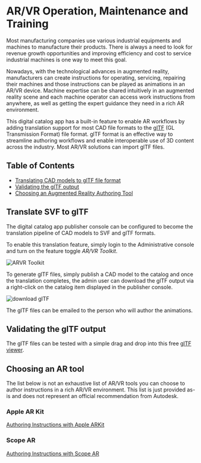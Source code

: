 # AR/VR Operation, Maintenance and Training

Most manufacturing companies use various industrial equipments and machines to manufacture their products. There is always a need to look for revenue growth opportunities and improving efficiency and cost to service industrial machines is one way to meet this goal. 

Nowadays, with the technological advances in augmented reality, manufacturers can create instructions for operating, servicing, repairing their machines and those instructions can be played as animations in an AR/VR device. Machine expertise can be shared intuitively in an augmented reality scene and each machine operator can access work instructions from anywhere, as well as getting the expert guidance they need in a rich AR environment.

This digital catalog app has a built-in feature to enable AR workflows by adding translation support for most CAD file formats to the [glTF](https://www.khronos.org/gltf/) (GL Transmission Format) file format. glTF format is an effective way to streamline authoring workflows and enable interoperable use of 3D content across the industry. Most AR/VR solutions can import glTF files.

## Table of Contents
* [Translating CAD models to glTF file format](#translate-svf-to-gltf)
* [Validating the glTF output](#validating-the-gltf-output)
* [Choosing an Augmented Reality Authoring Tool](#choosing-an-ar-tool)

## Translate SVF to glTF

The digital catalog app publisher console can be configured to become the translation pipeline of CAD models to SVF and glTF formats. 

To enable this translation feature, simply login to the Administrative console and turn on the feature toggle *AR/VR Toolkit*.

![ARVR Toolkit](/_media/arvr_toolkit.png)

To generate glTF files, simply publish a CAD model to the catalog and once the translation completes, the admin user can download the glTF output via a right-click on the catalog item displayed in the publisher console.

![download glTF](/_media/download_gltf.png)

The glTF files can be emailed to the person who will author the animations.

## Validating the glTF output

The glTF files can be tested with a simple drag and drop into this free [glTF viewer](https://gltf-viewer.donmccurdy.com/).

## Choosing an AR tool

The list below is not an exhaustive list of AR/VR tools you can choose to author instructions in a rich AR/VR environment. This list is just provided as-is and does not represent an official recommendation from Autodesk. 

### Apple AR Kit

[Authoring Instructions with Apple ARKit](arvr/apple-arkit)

### Scope AR

[Authoring Instructions with Scope AR](arvr/scopear)